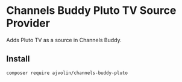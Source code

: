 # Channels Buddy Pluto TV Source Provider

Adds Pluto TV as a source in Channels Buddy.

## Install

    composer require ajvolin/channels-buddy-pluto
